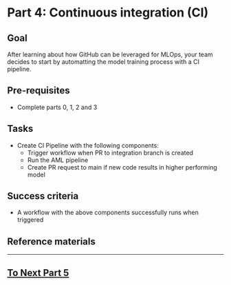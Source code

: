 # Part 4: Continuous integration (CI)

## Goal 
After learning about how GitHub can be leveraged for MLOps, your team decides to start by automatting the model training process with a CI pipeline.

## Pre-requisites
- Complete parts 0, 1, 2 and 3

## Tasks
- Create CI Pipeline with the following components:
    - Trigger workflow when PR to integration branch is created
    - Run the AML pipeline
    - Create PR request to main if new code results in higher performing model

## Success criteria
- A workflow with the above components successfully runs when triggered

## Reference materials

---

## [To Next Part 5](https://github.com/microsoft/MLOpsTemplate/blob/hyun-dev/src/workshop/documents/part_5.md)
